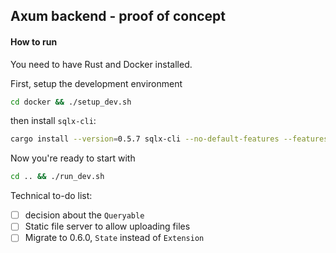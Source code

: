 ## Axum backend - proof of concept

#### How to run

You need to have Rust and Docker installed.

First, setup the development environment

```sh
cd docker && ./setup_dev.sh
```

then install `sqlx-cli`:

```sh
cargo install --version=0.5.7 sqlx-cli --no-default-features --features postgres
```

Now you're ready to start with

```sh
cd .. && ./run_dev.sh
```

Technical to-do list:

- [ ] decision about the `Queryable`
- [ ] Static file server to allow uploading files
- [ ] Migrate to 0.6.0, `State` instead of `Extension`
